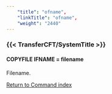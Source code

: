 ```yaml
---
    "title": "ofname",
    "linkTitle": "ofname",
    "weight": "2440"
---
```

<span id="ofname"></span>

### {{< TransferCFT/SystemTitle  >}}

#### COPYFILE IFNAME = filename

Filename.

[Return to Command index](../../)
